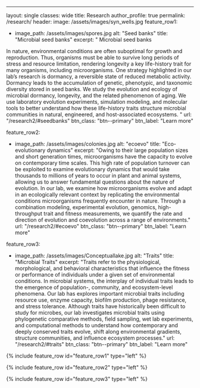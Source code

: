 ---
layout: single
classes: wide
title: Research
author_profile: true
permalink: /research/
header:
  image: /assets/images/syn_wells.jpg
feature_row1:
  - image_path: /assets/images/spores.jpg
    alt: "Seed banks"
    title: "Microbial seed banks"
    excerpt: "
Microbial seed banks

In nature, environmental conditions are often suboptimal for growth and reproduction. Thus, organisms must be able to survive long periods of stress and resource limitation, rendering longevity a key life-history trait for many organisms, including microorganisms. One strategy highlighted in our lab’s research is dormancy, a reversible state of reduced metabolic activity. Dormancy leads to the accumulation of genetic, phenotypic, and taxonomic diversity stored in seed banks. We study the evolution and ecology of microbial dormancy, longevity, and the related phenomenon of aging. We use laboratory evolution experiments, simulation modeling, and molecular tools to better understand how these life-history traits structure microbial communities in natural, engineered, and host-associated ecosystems.
"
    url: "/research2/#seedbanks"
    btn_class: "btn--primary"
    btn_label: "Learn more"

feature_row2:
  - image_path: /assets/images/colonies.jpg
    alt: "ecoevo"
    title: "Eco-evolutionary dynamics"
    excerpt: "Owing to their large population sizes and short generation times, microorganisms have the capacity to evolve on contemporary time scales. This high rate of population turnover can be exploited to examine evolutionary dynamics that would take thousands to millions of years to occur in plant and animal systems, allowing us to answer fundamental questions about the nature of evolution. In our lab, we examine how microorganisms evolve and adapt in an ecologically relevant context by replicating the environmental conditions microorganisms frequently encounter in nature. Through a combination modeling, experimental evolution, genomics, high-throughput trait and fitness measurements, we quantify the rate and direction of evolution and coevolution across a range of environments."
    url: "/research2/#ecoevo"
    btn_class: "btn--primary"
    btn_label: "Learn more"

feature_row3:
  - image_path: /assets/images/Conceptuallake.jpg
    alt: "Traits"
    title: "Microbial Traits"
    excerpt: "Traits refer to the physiological, morphological, and behavioral characteristics that influence the fitness or performance of individuals under a given set of environmental conditions. In microbial systems, the interplay of individual traits leads to the emergence of population-, community, and ecosystem-level phenomena. Our lab has explores important microbial traits including resource use, enzyme capacity, biofilm production, phage resistance, and stress tolerance. Although traits have historically been difficult to study for microbes, our lab investigates microbial traits using phylogenetic comparative methods, field sampling, wet lab experiments, and computational methods to understand how contemporary and deeply conserved traits evolve, shift along environmental gradients, structure communities, and influence ecosystem processes."
    url: "/research2/#traits"
    btn_class: "btn--primary"
    btn_label: "Learn more"  


<!-- ---

Our research addresses questions related to the responses of microbial populations, communities, and ecosystems to changes in the resource environment. Specifically, we ask questions related to how the supply and diversity of resources alters the composition and function of communities, and how the traits and species interactions link structure and function. To answer these questions, we use a mixture of field, lab, bioinformatics, and theoretical approaches. Using these diverse approaches our research bridges microbiology and community and ecosystem ecology.-->

{% include feature_row id="feature_row1" type="left" %}

{% include feature_row id="feature_row2" type="left" %}

{% include feature_row id="feature_row3" type="left" %}

